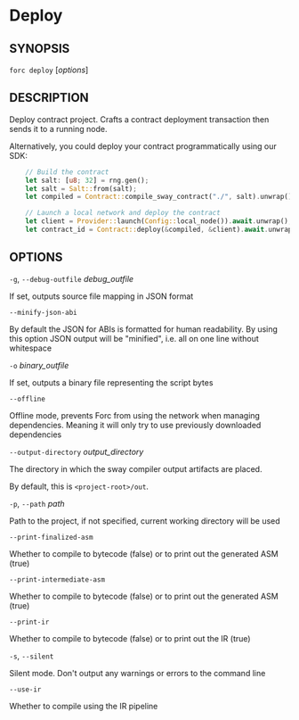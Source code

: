 # Deploy

## SYNOPSIS

`forc deploy` [_options_]

## DESCRIPTION

Deploy contract project. Crafts a contract deployment transaction then sends it to a running node.

Alternatively, you could deploy your contract programmatically using our SDK:

```rust
    // Build the contract
    let salt: [u8; 32] = rng.gen();
    let salt = Salt::from(salt);
    let compiled = Contract::compile_sway_contract("./", salt).unwrap();

    // Launch a local network and deploy the contract
    let client = Provider::launch(Config::local_node()).await.unwrap();
    let contract_id = Contract::deploy(&compiled, &client).await.unwrap();
```

## OPTIONS

`-g`, `--debug-outfile` _debug_outfile_

If set, outputs source file mapping in JSON format

`--minify-json-abi`

By default the JSON for ABIs is formatted for human readability. By using this option JSON output will be "minified", i.e. all on one line without whitespace

`-o` _binary_outfile_

If set, outputs a binary file representing the script bytes

`--offline`

Offline mode, prevents Forc from using the network when managing dependencies. Meaning it will only try to use previously downloaded dependencies

`--output-directory` _output_directory_

The directory in which the sway compiler output artifacts are placed.

By default, this is `<project-root>/out`.

`-p`, `--path` _path_

Path to the project, if not specified, current working directory will be used

`--print-finalized-asm`

Whether to compile to bytecode (false) or to print out the generated ASM (true)

`--print-intermediate-asm`

Whether to compile to bytecode (false) or to print out the generated ASM (true)

`--print-ir`

Whether to compile to bytecode (false) or to print out the IR (true)

`-s`, `--silent`

Silent mode. Don't output any warnings or errors to the command line

`--use-ir`

Whether to compile using the IR pipeline
